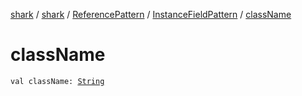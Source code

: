 [shark](../../../index.md) / [shark](../../index.md) / [ReferencePattern](../index.md) / [InstanceFieldPattern](index.md) / [className](./class-name.md)

# className

`val className: `[`String`](https://kotlinlang.org/api/latest/jvm/stdlib/kotlin/-string/index.html)